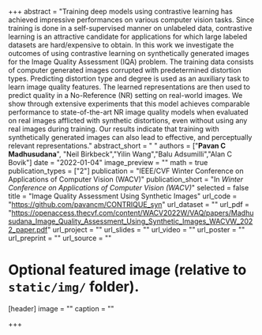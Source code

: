 +++
abstract = "Training deep models using contrastive learning has achieved impressive performances on various computer vision tasks. Since training is done in a self-supervised manner on unlabeled data, contrastive learning is an attractive candidate for applications for which large labeled datasets are hard/expensive to obtain. In this work we investigate the outcomes of using contrastive learning on synthetically generated images for the Image Quality Assessment (IQA) problem. The training data consists of computer generated images corrupted with predetermined distortion types. Predicting distortion type and degree is used as an auxiliary task to learn image quality features. The learned representations are then used to predict quality in a No-Reference (NR) setting on real-world images. We show through extensive experiments that this model achieves comparable performance to state-of-the-art NR image quality models when evaluated on real images afflicted with synthetic distortions, even without using any real images during training. Our results indicate that training with synthetically generated images can also lead to effective, and perceptually relevant representations."
abstract_short = " "
authors = ["**Pavan C Madhusudana**", "Neil Birkbeck","Yilin Wang","Balu Adsumilli","Alan C Bovik"]
date = "2022-01-04"
image_preview = ""
math = true
publication_types = ["2"]
publication = "IEEE/CVF Winter Conference on Applications of Computer Vision (WACV)"
publication_short = "In *Winter Conference on Applications of Computer Vision (WACV)*"
selected = false
title = "Image Quality Assessment Using Synthetic Images"
url_code = "https://github.com/pavancm/CONTRIQUE_syn"
url_dataset = ""
url_pdf = "https://openaccess.thecvf.com/content/WACV2022W/VAQ/papers/Madhusudana_Image_Quality_Assessment_Using_Synthetic_Images_WACVW_2022_paper.pdf"
url_project = ""
url_slides = ""
url_video = ""
url_poster = ""
url_preprint = ""
url_source = ""

# Optional featured image (relative to `static/img/` folder).
[header]
image = ""
caption = ""

+++



